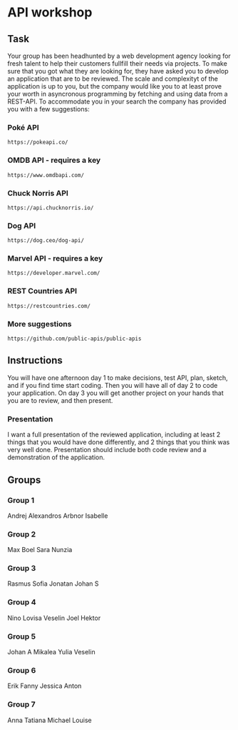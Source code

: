 # API workshop

## Task
Your group has been headhunted by a web development agency looking for fresh talent to help their customers fullfill their needs via projects. To make sure that you got what they are looking for, they have asked you to develop an application that are to be reviewed. The scale and complexityt of the application is up to you, but the company would like you to at least prove your worth in asyncronous programming by fetching and using data from a REST-API.
To accommodate you in your search the company has provided you with a few suggestions:

### Poké API

```
https://pokeapi.co/
```

### OMDB API - requires a key

```
https://www.omdbapi.com/
```

### Chuck Norris API

```
https://api.chucknorris.io/
```

### Dog API

```
https://dog.ceo/dog-api/
```

### Marvel API - requires a key

```
https://developer.marvel.com/
```

### REST Countries API

```
https://restcountries.com/
```

### More suggestions

```
https://github.com/public-apis/public-apis
```

## Instructions
You will have one afternoon day 1 to make decisions, test API, plan, sketch, and if you find time start coding.
Then you will have all of day 2 to code your application.
On day 3 you will get another project on your hands that you are to review, and then present.

### Presentation
I want a full presentation of the reviewed application, including at least 2 things that you would have done differently, and 2 things that you think was very well done. Presentation should include both code review and a demonstration of the application.

## Groups
### Group 1
Andrej
Alexandros
Arbnor
Isabelle

### Group 2
Max
Boel
Sara
Nunzia

### Group 3
Rasmus
Sofia
Jonatan
Johan S

### Group 4
Nino
Lovisa
Veselin
Joel
Hektor

### Group 5
Johan A
Mikalea
Yulia
Veselin

### Group 6
Erik
Fanny
Jessica
Anton

### Group 7
Anna
Tatiana
Michael
Louise